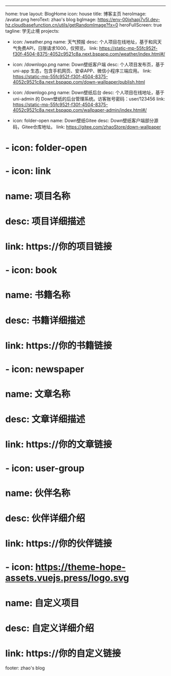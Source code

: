 ---
home: true
layout: BlogHome
icon: house
title: 博客主页
heroImage: /avatar.png
heroText: zhao's blog
bgImage: https://env-00jxhapj7v5l.dev-hz.cloudbasefunction.cn/utils/getRandomImage?fx=0
heroFullScreen: true
tagline: 学无止境
projects:
  - icon: /weather.png
    name: 天气预报
    desc: 个人项目在线地址，基于和风天气免费API，日限请求1000，仅预览。
    link: https://static-mp-55fc952f-f30f-4504-8375-4052c9521c8a.next.bspapp.com/weather/index.html#/

  - icon: /downlogo.png
    name: Down壁纸客户端
    desc: 个人项目发布页，基于 uni-app 生态，包含手机网页、安卓APP、微信小程序三端应用。
    link: https://static-mp-55fc952f-f30f-4504-8375-4052c9521c8a.next.bspapp.com/down-wallpaper/publish.html

  - icon: /downlogo.png
    name: Down壁纸后台
    desc: 个人项目在线地址，基于 uni-admin 的 Down壁纸的后台管理系统。访客账号密码：user/123456
    link: https://static-mp-55fc952f-f30f-4504-8375-4052c9521c8a.next.bspapp.com/wallpaper-admin/index.html#/

  - icon: folder-open
    name: Down壁纸Gitee
    desc: Down壁纸客户端部分源码，Gitee仓库地址。
    link: https://gitee.com/zhaoStore/down-wallpaper

  # - icon: folder-open
  # - icon: link
  #   name: 项目名称
  #   desc: 项目详细描述
  #   link: https://你的项目链接

  # - icon: book
  #   name: 书籍名称
  #   desc: 书籍详细描述
  #   link: https://你的书籍链接

  # - icon: newspaper
  #   name: 文章名称
  #   desc: 文章详细描述
  #   link: https://你的文章链接

  # - icon: user-group
  #   name: 伙伴名称
  #   desc: 伙伴详细介绍
  #   link: https://你的伙伴链接

  # - icon: https://theme-hope-assets.vuejs.press/logo.svg
  #   name: 自定义项目
  #   desc: 自定义详细介绍
  #   link: https://你的自定义链接

footer: zhao's blog

